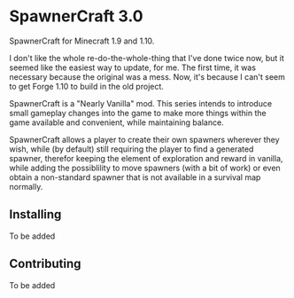 # SpawnerCraft 3.0

SpawnerCraft for Minecraft 1.9 and 1.10.

I don't like the whole re-do-the-whole-thing that I've done twice now, but it seemed like the easiest way to update, for me.
The first time, it was necessary because the original was a mess. Now, it's because I can't seem to get Forge 1.10 to build in the old project.

SpawnerCraft is a "Nearly Vanilla" mod.
This series intends to introduce small gameplay changes into the game to make more things within the game available and convenient, while maintaining balance.

SpawnerCraft allows a player to create their own spawners wherever they wish, while (by default) still requiring the player to find a generated spawner,
therefor keeping the element of exploration and reward in vanilla, while adding the possiblility to move spawners (with a bit of work)
or even obtain a non-standard spawner that is not available in a survival map normally.

## Installing

To be added

## Contributing

To be added
